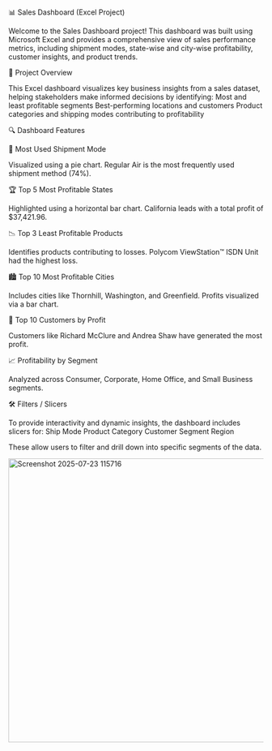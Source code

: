 📊 Sales Dashboard (Excel Project)

Welcome to the Sales Dashboard project! This dashboard was built using Microsoft Excel and provides a comprehensive view of sales performance metrics, including shipment modes, state-wise and city-wise profitability, customer insights, and product trends.

📌 Project Overview

This Excel dashboard visualizes key business insights from a sales dataset, helping stakeholders make informed decisions by identifying:
Most and least profitable segments
Best-performing locations and customers
Product categories and shipping modes contributing to profitability

🔍 Dashboard Features

🚚 Most Used Shipment Mode

Visualized using a pie chart.
Regular Air is the most frequently used shipment method (74%).

🏆 Top 5 Most Profitable States

Highlighted using a horizontal bar chart.
California leads with a total profit of $37,421.96.

📉 Top 3 Least Profitable Products

Identifies products contributing to losses.
Polycom ViewStation™ ISDN Unit had the highest loss.

🏙 Top 10 Most Profitable Cities

Includes cities like Thornhill, Washington, and Greenfield.
Profits visualized via a bar chart.

👥 Top 10 Customers by Profit

Customers like Richard McClure and Andrea Shaw have generated the most profit.

📈 Profitability by Segment

Analyzed across Consumer, Corporate, Home Office, and Small Business segments.

🛠 Filters / Slicers

To provide interactivity and dynamic insights, 
the dashboard includes slicers for:
Ship Mode
Product Category
Customer Segment
Region

These allow users to filter and drill down into specific segments of the data.

<img width="1716" height="560" alt="Screenshot 2025-07-23 115716" src="https://github.com/user-attachments/assets/e61af874-d5a0-4369-8735-ef30d2afc305" />


